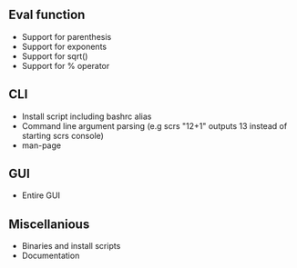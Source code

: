 
## Eval function

- Support for parenthesis
- Support for exponents
- Support for sqrt()
- Support for % operator

## CLI

- Install script including bashrc alias
- Command line argument parsing (e.g scrs "12+1" outputs 13 instead of starting scrs console)
- man-page

## GUI

- Entire GUI

## Miscellanious

- Binaries and install scripts
- Documentation

